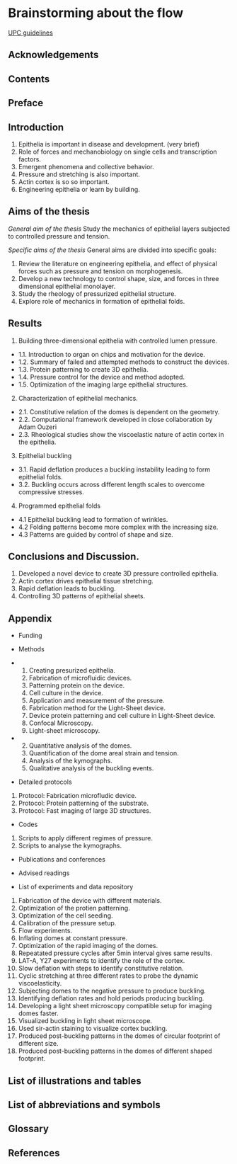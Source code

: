 # Brainstorming about the flow

[UPC guidelines](https://bibliotecnica.upc.edu/en/investigadors/elaborar-articles-cientifics-tesis-doctorals#publicar-tesi-compendi)
## Acknowledgements

## Contents 

## Preface

## Introduction

1. Epithelia is important in disease and development. (very brief)
2. Role of forces and mechanobiology on single cells and transcription factors.
3. Emergent phenomena and collective behavior.
4. Pressure and stretching is also important.
5. Actin cortex is so so important.
6. Engineering epithelia or learn by building.

## Aims of the thesis

*General aim of the thesis*
Study the mechanics of epithelial layers subjected to controlled pressure and tension.

*Specific aims of the thesis*
General aims are divided into specific goals:

1. Review the literature on engineering epithelia, and effect of physical forces such as pressure and tension on morphogenesis.
2. Develop a new technology to control shape, size, and forces in three dimensional epithelial monolayer.
3. Study the rheology of pressurized epithelial structure.
4. Explore role of mechanics in formation of epithelial folds.


## Results

1. Building three-dimensional epithelia with controlled lumen pressure.
  * 1.1. Introduction to organ on chips and motivation for the device.
  * 1.2. Summary of failed and attempted methods to construct the devices.
  * 1.3. Protein patterning to create 3D epithelia.
  * 1.4. Pressure control for the device and method adopted.
  * 1.5. Optimization of the imaging large epithelial structures.

2. Characterization of epithelial mechanics.
  * 2.1. Constitutive relation of the domes is dependent on the geometry.
  * 2.2. Computational framework developed in close collaboration by Adam Ouzeri
  * 2.3. Rheological studies show the viscoelastic nature of actin cortex in the epithelia.

3. Epithelial buckling
  * 3.1. Rapid deflation produces a buckling instability leading to form epithelial folds.
  * 3.2. Buckling occurs across different length scales to overcome compressive stresses.

4. Programmed epithelial folds
  * 4.1 Epithelial buckling lead to formation of wrinkles.
  * 4.2 Folding patterns become more complex with the increasing size.
  * 4.3 Patterns are guided by control of shape and size.
  
## Conclusions and Discussion.

1. Developed a novel device to create 3D pressure controlled epithelia.
2. Actin cortex drives epithelial tissue stretching.
3. Rapid deflation leads to buckling.
4. Controlling 3D patterns of epithelial sheets.

## Appendix

* Funding

* Methods
- 1. Creating presurized epithelia.
    1. Fabrication of microfluidic devices. 
    2. Patterning protein on the device.
    3. Cell culture in the device.
    4. Application and measurement of the pressure.
    5. Fabrication method for the Light-Sheet device.
    6. Device protein patterning and cell culture in Light-Sheet device.
    7. Confocal Microscopy.
    8. Light-sheet microscopy.
- 2. Quantitative analysis of the domes.
    1. Quantification of the dome areal strain and tension.
    2. Analysis of the kymographs.
    3. Qualitative analysis of the buckling events.

* Detailed protocols
1. Protocol: Fabrication microfludic device.
2. Protocol: Protein patterning of the substrate.
3. Protocol: Fast imaging of large 3D structures.

* Codes
1. Scripts to apply different regimes of pressure.
1. Scripts to analyse the kymographs.

* Publications and conferences

* Advised readings

* List of experiments and data repository
1. Fabrication of the device with different materials.
2. Optimization of the protien patterning.
3. Optimization of the cell seeding.
4. Calibration of the pressure setup.
5. Flow experiments.
6. Inflating domes at constant pressure.
7. Optimization of the rapid imaging of the domes.
8. Repeatated pressure cycles after 5min interval gives same results.
9. LAT-A, Y27 experiments to identify the role of the cortex.
10. Slow deflation with steps to identify constitutive relation.
11. Cyclic stretching at three different rates to probe the dynamic viscoelasticity.
12. Subjecting domes to the negative pressure to produce buckling.
13. Identifying deflation rates and hold periods producing buckling.
14. Developing a light sheet microscopy compatible setup for imaging domes faster.
15. Visualized buckling in light sheet microscope.
16. Used sir-actin staining to visualize cortex buckling.
17. Produced post-buckling patterns in the domes of circular footprint of different size.
18. Produced post-buckling patterns in the domes of different shaped footprint.

## List of illustrations and tables

## List of abbreviations and symbols

## Glossary 

## References
